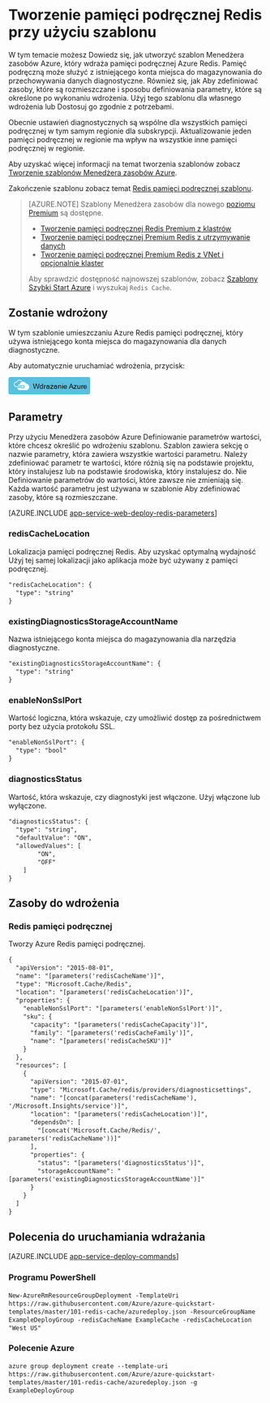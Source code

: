 <properties 
    pageTitle="Inicjowanie obsługi pamięci podręcznej Redis | Microsoft Azure" 
    description="Menedżer zasobów Azure szablon do wdrożenia pamięci podręcznej Azure Redis." 
    services="app-service" 
    documentationCenter="" 
    authors="steved0x" 
    manager="douge" 
    editor=""/>

<tags 
    ms.service="cache" 
    ms.workload="web" 
    ms.tgt_pltfrm="cache-redis" 
    ms.devlang="na" 
    ms.topic="article" 
    ms.date="09/27/2016" 
    ms.author="sdanie"/>

# <a name="create-a-redis-cache-using-a-template"></a>Tworzenie pamięci podręcznej Redis przy użyciu szablonu

W tym temacie możesz Dowiedz się, jak utworzyć szablon Menedżera zasobów Azure, który wdraża pamięci podręcznej Azure Redis. Pamięć podręczną może służyć z istniejącego konta miejsca do magazynowania do przechowywania danych diagnostyczne. Również się, jak Aby zdefiniować zasoby, które są rozmieszczane i sposobu definiowania parametry, które są określone po wykonaniu wdrożenia. Użyj tego szablonu dla własnego wdrożenia lub Dostosuj go zgodnie z potrzebami.

Obecnie ustawień diagnostycznych są wspólne dla wszystkich pamięci podręcznej w tym samym regionie dla subskrypcji. Aktualizowanie jeden pamięci podręcznej w regionie ma wpływ na wszystkie inne pamięci podręcznej w regionie.

Aby uzyskać więcej informacji na temat tworzenia szablonów zobacz [Tworzenie szablonów Menedżera zasobów Azure](../resource-group-authoring-templates.md).

Zakończenie szablonu zobacz temat [Redis pamięci podręcznej szablonu](https://github.com/Azure/azure-quickstart-templates/blob/master/101-redis-cache/azuredeploy.json).

>[AZURE.NOTE] Szablony Menedżera zasobów dla nowego [poziomu Premium](cache-premium-tier-intro.md) są dostępne. 
>
>-    [Tworzenie pamięci podręcznej Redis Premium z klastrów](https://azure.microsoft.com/documentation/templates/201-redis-premium-cluster-diagnostics/)
>-    [Tworzenie pamięci podręcznej Premium Redis z utrzymywanie danych](https://azure.microsoft.com/documentation/templates/201-redis-premium-persistence/)
>-    [Tworzenie pamięci podręcznej Premium Redis z VNet i opcjonalnie klaster](https://azure.microsoft.com/documentation/templates/201-redis-premium-vnet-cluster-diagnostics/)
>
>Aby sprawdzić dostępność najnowszej szablonów, zobacz [Szablony Szybki Start Azure](https://azure.microsoft.com/documentation/templates/) i wyszukaj `Redis Cache`.

## <a name="what-you-will-deploy"></a>Zostanie wdrożony

W tym szablonie umieszczaniu Azure Redis pamięci podręcznej, który używa istniejącego konta miejsca do magazynowania dla danych diagnostyczne.

Aby automatycznie uruchamiać wdrożenia, przycisk:

[![Wdrażanie Azure](./media/cache-redis-cache-arm-provision/deploybutton.png)](https://portal.azure.com/#create/Microsoft.Template/uri/https%3A%2F%2Fraw.githubusercontent.com%2FAzure%2Fazure-quickstart-templates%2Fmaster%2F101-redis-cache%2Fazuredeploy.json)

## <a name="parameters"></a>Parametry

Przy użyciu Menedżera zasobów Azure Definiowanie parametrów wartości, które chcesz określić po wdrożeniu szablonu. Szablon zawiera sekcję o nazwie parametry, która zawiera wszystkie wartości parametru.
Należy zdefiniować parametr te wartości, które różnią się na podstawie projektu, który instalujesz lub na podstawie środowiska, który instalujesz do. Nie Definiowanie parametrów do wartości, które zawsze nie zmieniają się. Każda wartość parametru jest używana w szablonie Aby zdefiniować zasoby, które są rozmieszczane. 


[AZURE.INCLUDE [app-service-web-deploy-redis-parameters](../../includes/cache-deploy-parameters.md)]

### <a name="rediscachelocation"></a>redisCacheLocation

Lokalizacja pamięci podręcznej Redis. Aby uzyskać optymalną wydajność Użyj tej samej lokalizacji jako aplikacja może być używany z pamięci podręcznej.

    "redisCacheLocation": {
      "type": "string"
    }

### <a name="existingdiagnosticsstorageaccountname"></a>existingDiagnosticsStorageAccountName

Nazwa istniejącego konta miejsca do magazynowania dla narzędzia diagnostyczne. 

    "existingDiagnosticsStorageAccountName": {
      "type": "string"
    }

### <a name="enablenonsslport"></a>enableNonSslPort

Wartość logiczna, która wskazuje, czy umożliwić dostęp za pośrednictwem porty bez użycia protokołu SSL.

    "enableNonSslPort": {
      "type": "bool"
    }

### <a name="diagnosticsstatus"></a>diagnosticsStatus

Wartość, która wskazuje, czy diagnostyki jest włączone. Użyj włączone lub wyłączone.

    "diagnosticsStatus": {
      "type": "string",
      "defaultValue": "ON",
      "allowedValues": [
            "ON",
            "OFF"
        ]
    }
    
## <a name="resources-to-deploy"></a>Zasoby do wdrożenia

### <a name="redis-cache"></a>Redis pamięci podręcznej

Tworzy Azure Redis pamięci podręcznej.

    {
      "apiVersion": "2015-08-01",
      "name": "[parameters('redisCacheName')]",
      "type": "Microsoft.Cache/Redis",
      "location": "[parameters('redisCacheLocation')]",
      "properties": {
        "enableNonSslPort": "[parameters('enableNonSslPort')]",
        "sku": {
          "capacity": "[parameters('redisCacheCapacity')]",
          "family": "[parameters('redisCacheFamily')]",
          "name": "[parameters('redisCacheSKU')]"
        }
      },
      "resources": [
        {
          "apiVersion": "2015-07-01",
          "type": "Microsoft.Cache/redis/providers/diagnosticsettings",
          "name": "[concat(parameters('redisCacheName'), '/Microsoft.Insights/service')]",
          "location": "[parameters('redisCacheLocation')]",
          "dependsOn": [
            "[concat('Microsoft.Cache/Redis/', parameters('redisCacheName'))]"
          ],
          "properties": {
            "status": "[parameters('diagnosticsStatus')]",
            "storageAccountName": "[parameters('existingDiagnosticsStorageAccountName')]"
          }
        }
      ]
    }



## <a name="commands-to-run-deployment"></a>Polecenia do uruchamiania wdrażania

[AZURE.INCLUDE [app-service-deploy-commands](../../includes/app-service-deploy-commands.md)] 

### <a name="powershell"></a>Programu PowerShell

    New-AzureRmResourceGroupDeployment -TemplateUri https://raw.githubusercontent.com/Azure/azure-quickstart-templates/master/101-redis-cache/azuredeploy.json -ResourceGroupName ExampleDeployGroup -redisCacheName ExampleCache -redisCacheLocation "West US"

### <a name="azure-cli"></a>Polecenie Azure

    azure group deployment create --template-uri https://raw.githubusercontent.com/Azure/azure-quickstart-templates/master/101-redis-cache/azuredeploy.json -g ExampleDeployGroup


